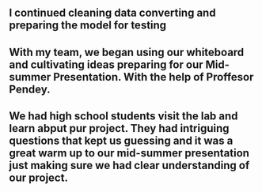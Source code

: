 I continued cleaning data converting and preparing the model for testing
--
With my team, we began using our whiteboard and cultivating ideas preparing for our Mid-summer Presentation. With the help of Proffesor Pendey.
--
We had high school students visit the lab and learn abput pur project. They had intriguing questions that kept us guessing and it was a great warm up to our mid-summer presentation just making sure we had clear understanding of our project.
--
